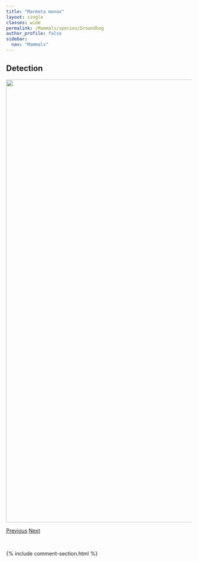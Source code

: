 ```yaml
---
title: "Marmota monax"
layout: single
classes: wide
permalink: /Mammals/species/Groundhog
author_profile: false
sidebar:
  nav: "Mammals"
---
```


<h2>Detection</h2>

<a href="https://drive.google.com/uc?export=view&id=1xxgL8Q1cvP1YfJ0nECFoiGGp1hbT4z-j">
<img src="https://drive.google.com/uc?export=view&id=1xxgL8Q1cvP1YfJ0nECFoiGGp1hbT4z-j" height = "1200" width = "800">
</a>


<a href="/DevelopmentWebsite/Mammals/species/Grizzlybear" class="pagination--pager" title="Ursus arctos">Previous</a> <a href="/DevelopmentWebsite/Mammals/species/HoaryMarmot" class="pagination--pager" title="Marmota caligata">Next</a>

<p>&nbsp;</p>

{% include comment-section.html %}
